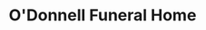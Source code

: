 ---
title: "O'Donnell Funeral Home"
url: /allentown/odonnell-funeral-home/
shop: funeral directors
---